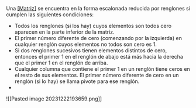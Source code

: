 Una [[Matriz]]([[matrix]]) se encuentra en la forma escalonada reducida por renglones si cumplen las siguientes condiciones:
- Todos los renglones (si los hay) cuyos elementos son todos cero aparecen en la parte inferior de la matriz.
- El primer número diferente de cero (comenzando por la izquierda) en cualquier renglón cuyos elementos no todos son cero es 1.
- Si dos renglones sucesivos tienen elementos distintos de cero, entonces el primer 1 en el renglón de abajo está más hacia la derecha que el primer 1 en el renglón de arriba.
- Cualquier columna que contiene el primer 1 en un renglón tiene ceros en el resto de sus elementos. El primer número diferente de cero en un renglón (si lo hay) se llama pivote para ese renglón.
- 
![[Pasted image 20231222193659.png]]
